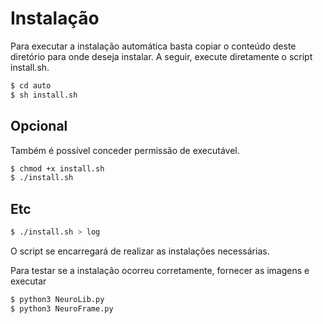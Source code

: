 # Instalação
Para executar a instalação automática basta copiar o conteúdo deste diretório para onde deseja instalar. A seguir, execute diretamente o script install.sh.

```bash
$ cd auto
$ sh install.sh
```
## Opcional
Também é possível conceder permissão de executável.
```bash
$ chmod +x install.sh
$ ./install.sh
```
## Etc
```bash
$ ./install.sh > log
```
O script se encarregará de realizar as instalações necessárias.

Para testar se a instalação ocorreu corretamente, fornecer as imagens e executar
```bash
$ python3 NeuroLib.py
$ python3 NeuroFrame.py
```
